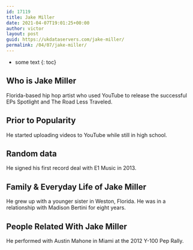 ```yaml
---
id: 17119
title: Jake Miller
date: 2021-04-07T19:01:25+00:00
author: victor
layout: post
guid: https://ukdataservers.com/jake-miller/
permalink: /04/07/jake-miller/
---
```


* some text
{: toc}


## Who is Jake Miller



Florida-based hip hop artist who used YouTube to release the successful EPs Spotlight and The Road Less Traveled.

                
                
                
## Prior to Popularity



He started uploading videos to YouTube while still in high school. 

                
                
                
## Random data



He signed his first record deal with E1 Music in 2013.

                
                
                
## Family & Everyday Life of Jake Miller



He grew up with a younger sister in Weston, Florida. He was in a relationship with Madison Bertini for eight years.

                
                
                
## People Related With Jake Miller



He performed with Austin Mahone in Miami at the 2012 Y-100 Pep Rally.

                
              
            
          
          
          